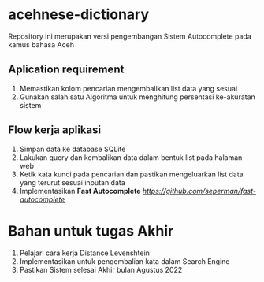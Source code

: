 # acehnese-dictionary
Repository ini merupakan versi pengembangan Sistem Autocomplete pada kamus bahasa Aceh

## Aplication requirement
1. Memastikan kolom pencarian mengembalikan list data yang sesuai
2. Gunakan salah satu Algoritma untuk menghitung persentasi ke-akuratan sistem


## Flow kerja aplikasi
1. Simpan data ke database SQLite
2. Lakukan query dan kembalikan data dalam bentuk list pada halaman web
3. Ketik kata kunci pada pencarian dan pastikan mengeluarkan list data yang terurut sesuai inputan data
4. Implementasikan **Fast Autocomplete** *https://github.com/seperman/fast-autocomplete*


# Bahan untuk tugas Akhir
1. Pelajari cara kerja Distance Levenshtein
2. Implementasikan untuk pengembalian kata dalam Search Engine
3. Pastikan Sistem selesai Akhir bulan Agustus 2022
